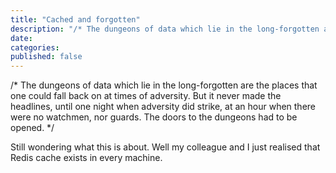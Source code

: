 ```yaml
---
title: "Cached and forgotten"
description: "/* The dungeons of data which lie in the long-forgotten are the places that one could fall back on at times of adversity. But it never made…"
date: 
categories:
published: false
---
```


/\* The dungeons of data which lie in the long-forgotten are the places that one could fall back on at times of adversity. But it never made the headlines, until one night when adversity did strike, at an hour when there were no watchmen, nor guards. The doors to the dungeons had to be opened. \*/

Still wondering what this is about. Well my colleague and I just realised that Redis cache exists in every machine.
